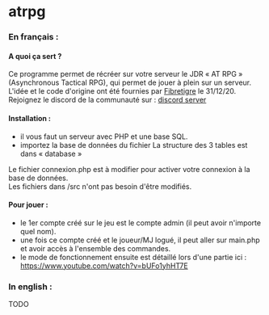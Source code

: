 # atrpg

### **En français** :

#### A quoi ça sert ?

Ce programme permet de récréer sur votre serveur le JDR « AT RPG » (Asynchronous Tactical RPG), qui permet de jouer à
plein sur un serveur.  
L'idée et le code d'origine ont été fournies par [Fibretigre](https://www.twitch.tv/fibretigre) le 31/12/20. Rejoignez
le discord de la communauté sur : [discord server](https://discord.gg/RAhph7z)

#### Installation :

- il vous faut un serveur avec PHP et une base SQL.
- importez la base de données du fichier La structure des 3 tables est dans « database »

Le fichier connexion.php est à modifier pour activer votre connexion à la base de données.  
Les fichiers dans /src n'ont pas besoin d'être modifiés.

#### Pour jouer :

- le 1er compte créé sur le jeu est le compte admin (il peut avoir n'importe quel nom).
- une fois ce compte créé et le joueur/MJ logué, il peut aller sur main.php et avoir accès à l'ensemble des commandes.
- le mode de fonctionnement ensuite est détaillé lors d'une partie ici : https://www.youtube.com/watch?v=bUFo1yhHT7E

### **In english** :

TODO

